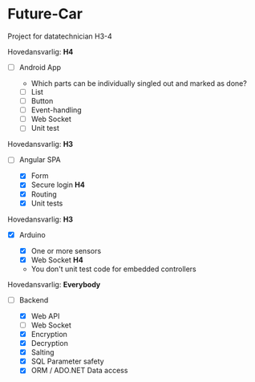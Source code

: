 # Future-Car
Project for datatechnician H3-4

Hovedansvarlig: **H4**
- [ ] Android App
    
    - Which parts can be individually singled out and marked as done?
    - [ ] List
    - [ ] Button
    - [ ] Event-handling
    - [ ] Web Socket
    - [ ] Unit test
    
Hovedansvarlig: **H3**
- [ ] Angular SPA
    
    - [x] Form
    - [x] Secure login **H4**
    - [x] Routing
    - [x] Unit tests

Hovedansvarlig: **H3**
- [x] Arduino

    - [x] One or more sensors
    - [x] Web Socket **H4**
    - You don't unit test code for embedded controllers

Hovedansvarlig: **Everybody**
- [ ] Backend
    
    - [x] Web API
    - [ ] Web Socket
    - [x] Encryption
    - [x] Decryption
    - [x] Salting
    - [x] SQL Parameter safety
    - [x] ORM / ADO.NET Data access
